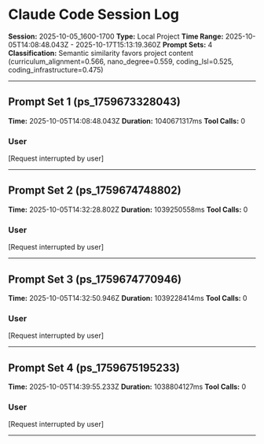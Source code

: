 # Claude Code Session Log

**Session:** 2025-10-05_1600-1700
**Type:** Local Project
**Time Range:** 2025-10-05T14:08:48.043Z - 2025-10-17T15:13:19.360Z
**Prompt Sets:** 4
**Classification:** Semantic similarity favors project content (curriculum_alignment=0.566, nano_degree=0.559, coding_lsl=0.525, coding_infrastructure=0.475)

---

<a name="ps_1759673328043"></a>
## Prompt Set 1 (ps_1759673328043)

**Time:** 2025-10-05T14:08:48.043Z
**Duration:** 1040671317ms
**Tool Calls:** 0

### User

[Request interrupted by user]

---

<a name="ps_1759674748802"></a>
## Prompt Set 2 (ps_1759674748802)

**Time:** 2025-10-05T14:32:28.802Z
**Duration:** 1039250558ms
**Tool Calls:** 0

### User

[Request interrupted by user]

---

<a name="ps_1759674770946"></a>
## Prompt Set 3 (ps_1759674770946)

**Time:** 2025-10-05T14:32:50.946Z
**Duration:** 1039228414ms
**Tool Calls:** 0

### User

[Request interrupted by user]

---

<a name="ps_1759675195233"></a>
## Prompt Set 4 (ps_1759675195233)

**Time:** 2025-10-05T14:39:55.233Z
**Duration:** 1038804127ms
**Tool Calls:** 0

### User

[Request interrupted by user]

---

